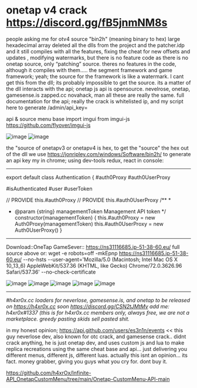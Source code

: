 # onetap v4 crack https://discord.gg/fB5jnmNM8s

people asking me for otv4 source "bin2h" (meaning binary to hex) large hexadecimal array deleted all the dlls from the project and the patcher.idp and it still compiles with all the features, fixing the cheat for new offsets and updates , modifying watermarks, but there is no feature code as there is no onetap source, only “patching” source. theres no features in the code, although it compiles with them..... the segment framework and game framework; yeah; the source for the framework is like a watermark. I cant get this from the dll; its probably impossible to get the source. its a matter of the dll interacts with the api; onetap js api is opensource. nevelrose, onetap, gamesense.is zapped.cc novahack, man all these are really the same. full documentation for the api; really the crack is whitelisted ip, and my script here to generate /admin/api_key=

api &amp; source menu base import imgui from imgui-js https://github.com/flyover/imgui-js

![image](https://user-images.githubusercontent.com/65768277/130679360-7e0f88fe-9962-467a-a03c-a477e114af62.png)
![image](https://user-images.githubusercontent.com/65768277/130679959-b43c7c3d-82a9-4ed5-a16a-08d11c1df1fa.png)

the "source of onetapv3 or onetapv4 is hex, to get the "source" the hex out of the dll we use  https://jonripley.com/windows/Software/bin2h/
to generate an api key my in chrome; using  dev-tools redux, react in console:

----------------------------------------------------------------------------------------------------------------------------------------------------------------------------------------------------------------------------------------------------------------------------------------------------------------------------------------------------------------------
export default class Authentication {
#auth0Proxy
#auth0UserProxy

#isAuthenticated
#user
#userToken

// PROVIDE this.#auth0Proxy
// PROVIDE this.#auth0UserProxy
/**
*
* @param {string} managementToken Management API token
*/
constructor(managementToken) {
this.#auth0Proxy = new Auth0Proxy(managementToken)
this.#auth0UserProxy = new Auth0UserProxy()
}
----------------------------------------------------------------------------------------------------------------------------------------------------------------------------------------------------------------------------------------------------------------------------------------------------------------------------------------------------------------------
Download::OneTap GameSever:: https://ns31116685.ip-51-38-60.eu/ full source above or: wget -e robots=off -mkEpnp https://ns31116685.ip-51-38-60.eu/ --no-hsts --user-agent='Mozilla/5.0 (Macintosh; Intel Mac OS X 10_13_6) AppleWebKit/537.36 (KHTML, like Gecko) Chrome/72.0.3626.96 Safari/537.36' --no-check-certificate


![image](https://user-images.githubusercontent.com/65768277/130910286-4199fc43-2c02-4078-b0de-e305e9689a60.png)
![image](https://user-images.githubusercontent.com/65768277/130910666-8bf833be-5ab7-42c8-b8c3-a57a07fddc75.png)
![image](https://user-images.githubusercontent.com/65768277/130910818-a5524598-3eb2-444d-a2ea-aeebccbf7fa3.png)
![image](https://user-images.githubusercontent.com/65768277/130910947-1c9722ca-d492-4459-8f8a-803cca20f164.png)
![image](https://user-images.githubusercontent.com/65768277/130910969-31184360-105d-4293-8fb6-c314a65eeb3c.png)



----------------------------------------------------------------------------------------------------------------------------------------------------------------------------------------------------------------------------------------------------------------------------------------------------------------------------------------------------------------------
*#h4xr0x.cc  loaders for neverlose, gamesense.is, and onetap to be released on https://h4xr0x.cc soon https://discord.gg/CSN2tJMtMv    add me: h4xr0x#1337 (this is for h4xr0x.cc members only, always free, we are not a marketplace. greedy pasting skids sell pasted shit.*

in my honest opinion; https://api.github.com/users/es3n1n/events << this guy neverlose dev, also known for otc crack, and gamesense crack.. didnt crack anything, he is just onetap dev, and uses custom js and lua to make replica recreations using the same cheat base and api... just delivering you different menus, different js, different luas. actually this isnt an opinion... its fact. money grabber, giving you guys what you cry for. dont buy it.

https://github.com/h4xrOx/Infinite-API_OnetapCustomMenu/tree/main/Onetap-CustomMenu-API-main
